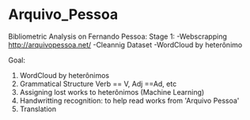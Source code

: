 # Arquivo_Pessoa
Bibliometric Analysis on Fernando Pessoa:
Stage 1:
    -Webscrapping http://arquivopessoa.net/ 
    -Cleannig Dataset
    -WordCloud by heterônimo
 
 
Goal:
1) WordCloud by heterônimos
2) Grammatical Structure 
    Verb == V, Adj ==Ad, etc
3) Assigning lost works to heterônimos (Machine Learning)
4) Handwritting recognition: to help read works from 'Arquivo Pessoa'
5) Translation 
